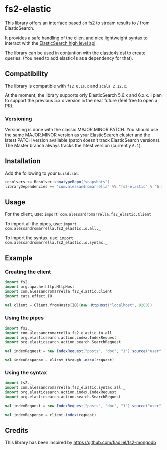 # fs2-elastic
This library offers an interface based on [fs2](https://github.com/functional-streams-for-scala/fs2)
to stream results to / from ElasticSearch.

It provides a safe handling of the client and nice lightweight syntax to interact with the [ElasticSearch high
level api](https://www.elastic.co/guide/en/elasticsearch/client/java-rest/6.0/java-rest-high-supported-apis.html).

The library can be used in conjuntion with the [elastic4s dsl](https://github.com/sksamuel/elastic4s) to create queries.
(You need to add elastic4s as a dependency for that).

## Compatibility
The library is compatible with `fs2 0.10.x` and `scala 2.12.x`.

At the moment, the library supports only ElasticSearch 5.6.x and 6.x.x. I plan to support the previous 5.x.x version in the
near future (feel free to open a PR).

### Versioning
Versioning is done with the classic MAJOR.MINOR.PATCH.
You should use the same MAJOR.MINOR version as your ElasticSearch cluster and the latest PATCH version available (patch
doesn't track ElasticSearch versions). The Master branch always tracks the latest version (currently `6.1`).

## Installation
Add the following to your `build.sbt`:

```scala
resolvers += Resolver.sonatypeRepo("snapshots")
libraryDependencies += "com.alessandromarrella" %% "fs2-elastic" % "6.1.0-SNAPSHOT"
```

## Usage

For the client, use:
```import com.alessandromarrella.fs2_elastic.Client```

To import all the pipes, use:
```import com.alessandromarrella.fs2_elastic.io.all._```

To import the syntax, use:
```import com.alessandromarrella.fs2_elastic.io.syntax._```


## Example

### Creating the client

```scala
import fs2._
import org.apache.http.HttpHost
import com.alessandromarrella.fs2_elastic.Client
import cats.effect.IO

val client = Client.fromHosts[IO](new HttpHost("localhost", 9200))

```

### Using the pipes
```scala
import fs2._
import com.alessandromarrella.fs2_elastic.io.all._
import org.elasticsearch.action.index.IndexRequest
import org.elasticsearch.action.search.SearchRequest

val indexRequest = new IndexRequest("posts", "doc", "1").source("user", "amarrella", "message", "trying out Elasticsearch")

val indexResponse = client through index(request)

```

### Using the syntax
```scala
import fs2._
import com.alessandromarrella.fs2_elastic.syntax.all._
import org.elasticsearch.action.index.IndexRequest
import org.elasticsearch.action.search.SearchRequest

val indexRequest = new IndexRequest("posts", "doc", "1").source("user", "amarrella", "message", "trying out Elasticsearch")

val indexResponse = client.index(request)

```

## Credits
This library has been inspired by https://github.com/fiadliel/fs2-mongodb
